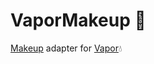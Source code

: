 # VaporMakeup 💋

[Makeup](https://github.com/MakeupStudio/Makeup) adapter for [Vapor](https://github.com/vapor/vapor)💧